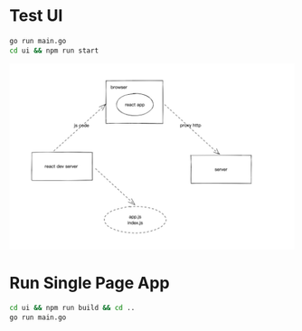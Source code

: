 # Test UI
```bash
go run main.go
cd ui && npm run start
```
![runtime_env](./images/runtime_env.jpg)

# Run Single Page App
```bash
cd ui && npm run build && cd ..
go run main.go
```

